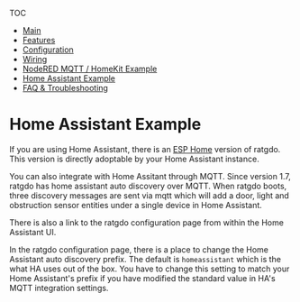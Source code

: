 TOC
* [Main](index.md)
* [Features](01_features.md)
* [Configuration](02_configuration.md)
* [Wiring](03_wiring.md)
* [NodeRED MQTT / HomeKit Example](04_nodered_example.md)
* [Home Assistant Example](05_homeassistant_example.md)
* [FAQ & Troubleshooting](09_faq.md)

# Home Assistant Example
If you are using Home Assistant, there is an [ESP Home](http://github.com/ratgdo/esphome-ratgdo) version of ratgdo. This version is directly adoptable by your Home Assistant instance.

You can also integrate with Home Assitant through MQTT. Since version 1.7, ratgdo has home assistant auto discovery over MQTT. When ratgdo boots, three discovery messages are sent via mqtt which will add a door, light and obstruction sensor entities under a single device in Home Assistant.

There is also a link to the ratgdo configuration page from within the Home Assistant UI.

In the ratgdo configuration page, there is a place to change the Home Assistant auto discovery prefix. The default is `homeassistant` which is the what HA uses out of the box. You have to change this setting to match your Home Assistant's prefix if you have modified the standard value in HA's MQTT integration settings.